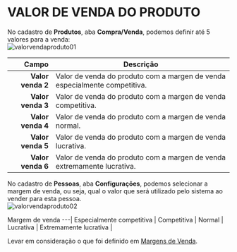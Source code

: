 # VALOR DE VENDA DO PRODUTO

No cadastro de **Produtos**, aba **Compra/Venda**, podemos definir até 5 valores para a venda:   
![valorvendaproduto01](https://raw.githubusercontent.com/netforcews/docs-erp/master/faq/imagens/valorvendaproduto01.png)

Campo | Descrição
--:|---
**Valor venda 2** | Valor de venda do produto com a margen de venda especialmente competitiva.
**Valor venda 3** | Valor de venda do produto com a margen de venda competitiva.
**Valor venda 4** | Valor de venda do produto com a margen de venda normal.
**Valor venda 5** | Valor de venda do produto com a margen de venda lucrativa.
**Valor venda 6** | Valor de venda do produto com a margen de venda extremamente lucrativa.

No cadastro de **Pessoas**, aba **Configurações**, podemos selecionar a margem de venda, ou seja, qual o valor que será utilizado pelo sistema ao vender para esta pessoa.   
![valorvendaproduto02](https://raw.githubusercontent.com/netforcews/docs-erp/master/faq/imagens/valorvendaproduto02.png)

Margem de venda 
---|
Especialmente competitiva |
Competitiva |
Normal |
Lucrativa |
Extremamente lucrativa |

Levar em consideração o que foi definido em [Margens de Venda](/cadastros/margemvenda.md).
